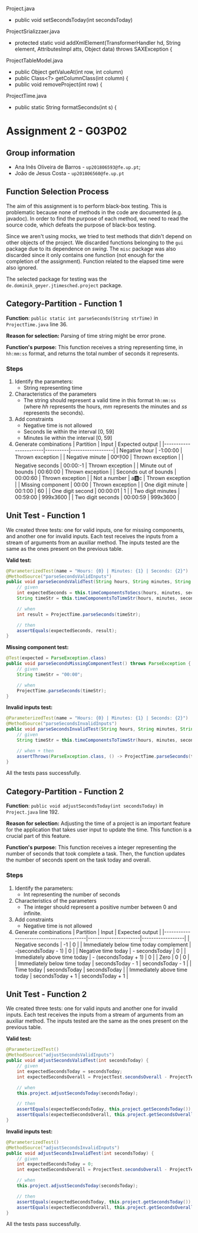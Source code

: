 Project.java
- public void setSecondsToday(int secondsToday)

ProjectSrializzaer.java
- protected static void addXmlElement(TransformerHandler hd, String element, AttributesImpl atts, Object data) throws SAXException {

ProjectTableModel.java
- public Object getValueAt(int row, int column)
- public Class<?> getColumnClass(int column) {
- public void removeProject(int row) {

ProjectTime.java
- public static String formatSeconds(int s) {
# Assignment 2 - G03P02

## Group information

- Ana Inês Oliveira de Barros - `up201806593@fe.up.pt`;
- João de Jesus Costa - `up201806560@fe.up.pt`

## Function Selection Process

The aim of this assignment is to perform black-box testing. This is problematic because none of 
methods in the code are documented (e.g. javadoc). In order to find the purpose of each method, 
we need to read the source code, which defeats the purpose of black-box testing. 

Since we aren't using mocks, we tried to test methods that didn't depend on other objects of 
the project. We discarded functions belonging to the `gui` package due to its
dependence on *swing*. The `misc` package was also discarded since it only contains one function (not enough for the completion of the assignment). 
Function related to the elapsed time were also ignored.  

The selected package for testing was the `de.dominik_geyer.jtimesched.project` package. 
## Category-Partition - Function 1

**Function**: `public static int parseSeconds(String strTime)` in `ProjectTime.java` line 36.

**Reason for selection:** Parsing of time string might be error prone.

**Function's purpose:** This function receives a string representing time, in `hh:mm:ss` format, and returns the total number of seconds it represents.

### Steps

1. Identify the parameters:
    - String representing time 
2. Characteristics of the parameters
    - The string should represent a valid time in this format `hh:mm:ss` (where *hh* represents the hours, *mm* represents the minutes and *ss* represents the seconds).
3. Add constraints
    - Negative time is not allowed
    - Seconds lie within the interval [0, 59]
    - Minutes lie within the interval [0, 59]
4. Generate combinations
    | Partition             | Input    | Expected output  |
    |-----------------------|----------|------------------|
    | Negative hour         | -1:00:00 | Thrown exception |
    | Negative minute       | 00:-1:00 | Thrown exception |
    | Negative seconds      | 00:00:-1 | Thrown exception |
    | Minute out of bounds  | 00:60:00 | Thrown exception |
    | Seconds out of bounds | 00:00:60 | Thrown exception |
    | Not a number          | a:b:c    | Thrown exception |
    | Missing component     | 00:00    | Thrown exception |
    | One digit minute      | 00:1:00  | 60               |
    | One digit second      | 00:00:01 | 1                |
    | Two digit minutes     | 00:59:00 | 999x3600         |
    | Two digit seconds     | 00:00:59 | 999x3600         |

## Unit Test - Function 1

We created three tests: one for valid inputs, one for missing components, and another one for invalid inputs. 
Each test receives the inputs from a stream of arguments from an auxiliar method.
The inputs tested are the same as the ones present on the previous table. 

**Valid test:**
```java 
@ParameterizedTest(name = "Hours: {0} | Minutes: {1} | Seconds: {2}")
@MethodSource("parseSecondsValidInputs")
public void parseSecondsValidTest(String hours, String minutes, String seconds) throws ParseException {
    // given
    int expectedSeconds = this.timeComponentsToSecs(hours, minutes, seconds);
    String timeStr = this.timeComponentsToTimeStr(hours, minutes, seconds);

    // when
    int result = ProjectTime.parseSeconds(timeStr);

    // then
    assertEquals(expectedSeconds, result);
}
```

**Missing component test:**
```java 
@Test(expected = ParseException.class)
public void parseSecondsMissingComponentTest() throws ParseException {
    // given
    String timeStr = "00:00";

    // when
    ProjectTime.parseSeconds(timeStr);
}
```

**Invalid inputs test:**
```java 
@ParameterizedTest(name = "Hours: {0} | Minutes: {1} | Seconds: {2}")
@MethodSource("parseSecondsInvalidInputs")
public void parseSecondsInvalidTest(String hours, String minutes, String seconds) {
    // given
    String timeStr = this.timeComponentsToTimeStr(hours, minutes, seconds);

    // when + then
    assertThrows(ParseException.class, () -> ProjectTime.parseSeconds(timeStr));
}
```

All the tests pass successfully.

## Category-Partition - Function 2

**Function**: `public void adjustSecondsToday(int secondsToday)` in `Project.java` line 192.

**Reason for selection:** Adjusting the time of a project is an important feature for the application that takes user input to update the time. This function is a crucial part of this feature.

**Function's purpose:** This function receives a integer representing the number of seconds that took complete a task. Then, the function updates the number of seconds spent on the task today and overall.

### Steps

1. Identify the parameters:
    - Int representing the number of seconds
2. Characteristics of the parameters
    - The integer should represent a positive number between 0 and infinite.
3. Add constraints
    - Negative time is not allowed
4. Generate combinations
    | Partition                               | Input                | Expected output  |
    |-----------------------------------------|----------------------|------------------|
    | Negative seconds                        | -1                   | 0                |
    | Immediately below time today complement | -(secondsToday - 1)  | 0                |
    | Negative time today                     | - secondsToday       | 0                |
    | Immediately above time today            | - (secondsToday + 1) | 0                |
    | Zero                                    | 0                    | 0                |
    | Immediately below time today            | secondsToday - 1     | secondsToday - 1 |
    | Time today                              | secondsToday         | secondsToday     |
    | Immediately above time today            | secondsToday + 1     | secondsToday + 1 |


## Unit Test - Function 2

We created three tests: one for valid inputs and another one for invalid inputs. 
Each test receives the inputs from a stream of arguments from an auxiliar method.
The inputs tested are the same as the ones present on the previous table. 

**Valid test:**
```java 
@ParameterizedTest()
@MethodSource("adjustSecondsValidInputs")
public void adjustSecondsValidTest(int secondsToday) {
    // given
    int expectedSecondsToday = secondsToday;
    int expectedSecondsOverall = ProjectTest.secondsOverall - ProjectTest.secondsToday + secondsToday;

    // when
    this.project.adjustSecondsToday(secondsToday);

    // then
    assertEquals(expectedSecondsToday, this.project.getSecondsToday());
    assertEquals(expectedSecondsOverall, this.project.getSecondsOverall());
}
```

**Invalid inputs test:**
```java 
@ParameterizedTest()
@MethodSource("adjustSecondsInvalidInputs")
public void adjustSecondsInvalidTest(int secondsToday) {
    // given
    int expectedSecondsToday = 0;
    int expectedSecondsOverall = ProjectTest.secondsOverall - ProjectTest.secondsToday;

    // when
    this.project.adjustSecondsToday(secondsToday);

    // then
    assertEquals(expectedSecondsToday, this.project.getSecondsToday());
    assertEquals(expectedSecondsOverall, this.project.getSecondsOverall());
}
```

All the tests pass successfully.
